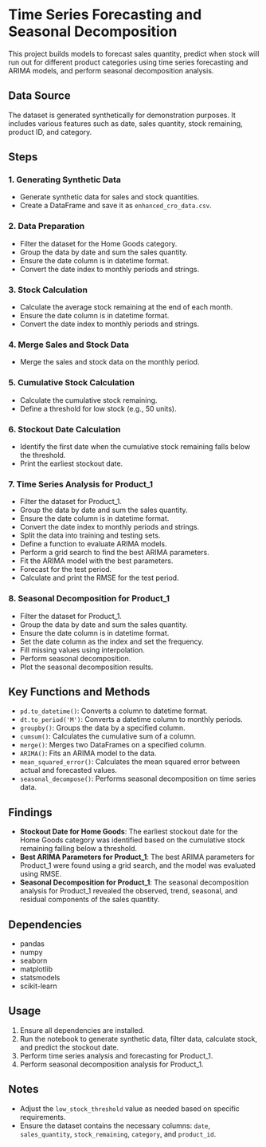 # Time Series Forecasting and Seasonal Decomposition

This project builds models to forecast sales quantity, predict when stock will run out for different product categories using time series forecasting and ARIMA models, and perform seasonal decomposition analysis.

## Data Source

The dataset is generated synthetically for demonstration purposes. It includes various features such as date, sales quantity, stock remaining, product ID, and category.

## Steps

### 1. Generating Synthetic Data
- Generate synthetic data for sales and stock quantities.
- Create a DataFrame and save it as `enhanced_cro_data.csv`.

### 2. Data Preparation
- Filter the dataset for the Home Goods category.
- Group the data by date and sum the sales quantity.
- Ensure the date column is in datetime format.
- Convert the date index to monthly periods and strings.

### 3. Stock Calculation
- Calculate the average stock remaining at the end of each month.
- Ensure the date column is in datetime format.
- Convert the date index to monthly periods and strings.

### 4. Merge Sales and Stock Data
- Merge the sales and stock data on the monthly period.

### 5. Cumulative Stock Calculation
- Calculate the cumulative stock remaining.
- Define a threshold for low stock (e.g., 50 units).

### 6. Stockout Date Calculation
- Identify the first date when the cumulative stock remaining falls below the threshold.
- Print the earliest stockout date.

### 7. Time Series Analysis for Product_1
- Filter the dataset for Product_1.
- Group the data by date and sum the sales quantity.
- Ensure the date column is in datetime format.
- Convert the date index to monthly periods and strings.
- Split the data into training and testing sets.
- Define a function to evaluate ARIMA models.
- Perform a grid search to find the best ARIMA parameters.
- Fit the ARIMA model with the best parameters.
- Forecast for the test period.
- Calculate and print the RMSE for the test period.

### 8. Seasonal Decomposition for Product_1
- Filter the dataset for Product_1.
- Group the data by date and sum the sales quantity.
- Ensure the date column is in datetime format.
- Set the date column as the index and set the frequency.
- Fill missing values using interpolation.
- Perform seasonal decomposition.
- Plot the seasonal decomposition results.

## Key Functions and Methods

- `pd.to_datetime()`: Converts a column to datetime format.
- `dt.to_period('M')`: Converts a datetime column to monthly periods.
- `groupby()`: Groups the data by a specified column.
- `cumsum()`: Calculates the cumulative sum of a column.
- `merge()`: Merges two DataFrames on a specified column.
- `ARIMA()`: Fits an ARIMA model to the data.
- `mean_squared_error()`: Calculates the mean squared error between actual and forecasted values.
- `seasonal_decompose()`: Performs seasonal decomposition on time series data.

## Findings

- **Stockout Date for Home Goods**: The earliest stockout date for the Home Goods category was identified based on the cumulative stock remaining falling below a threshold.
- **Best ARIMA Parameters for Product_1**: The best ARIMA parameters for Product_1 were found using a grid search, and the model was evaluated using RMSE.
- **Seasonal Decomposition for Product_1**: The seasonal decomposition analysis for Product_1 revealed the observed, trend, seasonal, and residual components of the sales quantity.


## Dependencies

- pandas
- numpy
- seaborn
- matplotlib
- statsmodels
- scikit-learn

## Usage

1. Ensure all dependencies are installed.
2. Run the notebook to generate synthetic data, filter data, calculate stock, and predict the stockout date.
3. Perform time series analysis and forecasting for Product_1.
4. Perform seasonal decomposition analysis for Product_1.

## Notes

- Adjust the `low_stock_threshold` value as needed based on specific requirements.
- Ensure the dataset contains the necessary columns: `date`, `sales_quantity`, `stock_remaining`, `category`, and `product_id`.